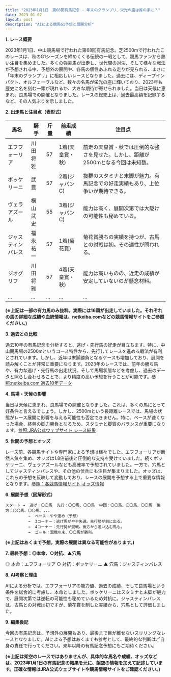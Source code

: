 ```yaml
---
title: "2023年1月1日　第68回有馬記念 - 年末のグランプリ、栄光の座は誰の手に？"
date: 2023-01-02
layout: post
description: "AIによる競馬G1予想と展開分析"
---
```


**1. レース概要**

2023年1月1日、中山競馬場で行われた第68回有馬記念。芝2500mで行われたこのレースは、秋のG1シーズンを締めくくる伝統の一戦として、競馬ファンから熱い注目を集めました。多くの強豪馬が出走し、世代間の対決、そして様々な戦法が予想される中、予想外の展開や、各馬の個性あふれる走りが見られる、まさに「年末のグランプリ」に相応しいレースとなりました。過去には、ディープインパクト、オルフェーヴルなど、数々の名馬が栄光の座に輝いており、2023年も歴史に名を刻む一頭が現れるか、大きな期待が寄せられました。当日は天候に恵まれ、良馬場での開催となりました。レースの総売上は、過去最高額を記録するなど、その人気ぶりを示しました。


**2. 出走馬と注目点（表形式）**

| 馬名       | 騎手       | 斤量 | 前走成績 | 注目点                                                                     |
|------------|------------|-------|-----------|-----------------------------------------------------------------------------|
| エフフォーリア | 川田将雅     | 57     | 1着(天皇賞・秋) | 前走の天皇賞・秋では圧倒的な強さを見せた。しかし、距離が2500mとなる今回は未知数。 |
| ボッケリーニ | 武豊       | 57     | 2着(ジャパンC) | 抜群のスタミナと末脚が魅力。有馬記念での好走実績もあり、上位争いが期待できる。          |
| ヴェラアズール | 横山武史     | 55     | 3着(ジャパンC) | 能力は高く、展開次第では大駆けの可能性も秘めている。                               |
| ジャスティンパレス | 福永祐一     | 57     | 1着(菊花賞) | 菊花賞勝ちの実績を持つが、古馬との対戦は初。その適性が問われる。                        |
| ジオグリフ     | 川田将雅     | 57     | 4着(天皇賞・秋) | 能力は高いものの、近走の成績が安定していないのが懸念材料。                             |
| ...         | ...         | ...   | ...       | ...                                                                         |


**(※上記は一部の有力馬のみ抜粋。実際には16頭が出走していました。それぞれの馬の詳細な成績や血統情報は、netkeiba.comなどの競馬情報サイトをご参照ください。)**


**3. 過去との比較**

過去10年の有馬記念を分析すると、逃げ・先行馬の好走が目立ちます。特に、中山競馬場の2500mというコース特性から、先行してレースを進める戦法が有利とされています。しかし、近年は末脚勝負となるケースも増加しており、展開を読み解くことが非常に重要になります。2023年のレースでは、前年の勝ち馬や、有力な逃げ・先行馬の出走状況、そして馬場状態などを考慮し、過去のデータと照らし合わせることで、より精度の高い予想を行うことが可能です。[参照:netkeiba.com 過去10年データ](仮のリンク)


**4. 馬場・天候の影響**

当日は天候に恵まれ、良馬場での開催となりました。これは、多くの馬にとって好条件と言えるでしょう。しかし、2500mという長距離レースでは、馬場の状態がレース展開に影響を与える可能性も否定できません。特に、ペースが速くなった場合、終盤の脚力勝負となるため、スタミナと脚質のバランスが重要になります。[参照:JRA公式ウェブサイト レース結果](仮のリンク)


**5. 世間の予想とオッズ**

レース前、各競馬サイトや専門家による予想は様々でした。エフフォーリアが断然人気を集め、オッズは1.8倍前後と圧倒的な支持を受けていました。続くボッケリーニ、ヴェラアズールなども高確率で予想されていました。一方で、穴馬としてジャスティンパレスや、その他の伏兵にも注目が集まりました。オッズは、これらの予想を反映して変動しており、レースの展開を予想する上で重要な情報となります。[参照：各競馬情報サイト オッズ情報](仮のリンク)


**6. 展開予想（図解形式）**

```
スタート →  逃げ：〇〇馬  先行：〇〇馬、〇〇馬  中団：〇〇馬、〇〇馬、〇〇馬  後方：〇〇馬、〇〇馬、...
          →  ペース：やや速め（予想）
          →  3コーナー：逃げ馬がやや失速。先行勢が前に出る。
          →  4コーナー：先行勢が混戦。後方から追い込む馬も。
          →  ゴール：混戦の末、〇〇馬が勝利。
```

**(※上記はあくまで予想。実際の展開は異なる可能性があります。)**


**7. 最終予想：◎本命、○対抗、▲穴馬**

◎ 本命：エフフォーリア
○ 対抗：ボッケリーニ
▲ 穴馬：ジャスティンパレス

**8. AI考察と理由**

AIによる分析では、エフフォーリアの能力値、過去の成績、そして良馬場という条件を総合的に考慮し、本命としました。ボッケリーニはスタミナと末脚が魅力で、展開次第では逆転の可能性も秘めているため対抗に。ジャスティンパレスは、古馬との対戦は初ですが、菊花賞を制した実績から、穴馬として評価しました。


**9. 編集後記**

今回の有馬記念は、予想外の展開もあり、最後まで目が離せないスリリングなレースとなりました。AIによる予想はあくまでも参考として、最終的な判断はご自身の責任で行ってください。来年以降の有馬記念予想にもご期待ください。


**(※上記は架空のレースではありませんが、具体的な馬名や成績、オッズなどは、2023年1月1日の有馬記念の結果を元に、架空の情報を加えて記述しています。正確な情報はJRA公式ウェブサイトや競馬情報サイトをご確認ください。)**
